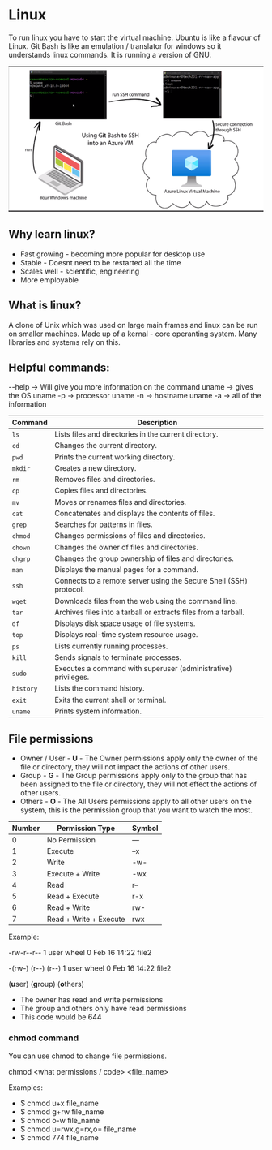 # Linux

To run linux you have to start the virtual machine.
Ubuntu is like a flavour of Linux. Git Bash is like an emulation / translator for windows so it understands linux commands. It is running a version of GNU. 

![Show windows or linux img](windows_or_linux.png)

## Why learn linux?

- Fast growing - becoming more popular for desktop use
- Stable - Doesnt need to be restarted all the time
- Scales well - scientific, engineering
- More employable 

## What is linux?

A clone of Unix which was used on large main frames and linux can be run on smaller machines. Made up of a kernal - core operanting system. Many libraries and systems rely on this. 

## Helpful commands:

<command> --help -> Will give you more information on the command
uname -> gives the OS
uname -p -> processor
uname -n -> hostname
uname -a -> all of the information  

| Command   | Description                                                        |
|-----------|--------------------------------------------------------------------|
| `ls`      | Lists files and directories in the current directory.              |
| `cd`      | Changes the current directory.                                     |
| `pwd`     | Prints the current working directory.                              |
| `mkdir`   | Creates a new directory.                                           |
| `rm`      | Removes files and directories.                                     |
| `cp`      | Copies files and directories.                                      |
| `mv`      | Moves or renames files and directories.                            |
| `cat`     | Concatenates and displays the contents of files.                   |
| `grep`    | Searches for patterns in files.                                    |
| `chmod`   | Changes permissions of files and directories.                      |
| `chown`   | Changes the owner of files and directories.                        |
| `chgrp`   | Changes the group ownership of files and directories.              |
| `man`     | Displays the manual pages for a command.                           |
| `ssh`     | Connects to a remote server using the Secure Shell (SSH) protocol. |
| `wget`    | Downloads files from the web using the command line.               |
| `tar`     | Archives files into a tarball or extracts files from a tarball.    |
| `df`      | Displays disk space usage of file systems.                         |
| `top`     | Displays real-time system resource usage.                          |
| `ps`      | Lists currently running processes.                                 |
| `kill`    | Sends signals to terminate processes.                              |
| `sudo`    | Executes a command with superuser (administrative) privileges.     |
| `history` | Lists the command history.                                         |
| `exit`    | Exits the current shell or terminal.                               |
| `uname`   | Prints system information.                                         |




## File permissions

- Owner / User - **U** - The Owner permissions apply only the owner of the file or directory, they will not impact the actions of other users.
- Group - **G** - The Group permissions apply only to the group that has been assigned to the file or directory, they will not effect the actions of other users.
- Others - **O** - The All Users permissions apply to all other users on the system, this is the permission group that you want to watch the most.

| Number | Permission Type          | Symbol |
|--------|--------------------------|--------|
| 0      | No Permission            | —      |
| 1      | Execute                  | –x     |
| 2      | Write                    | -w-    |
| 3      | Execute + Write          | -wx    |
| 4      | Read                     | r–     |
| 5      | Read + Execute           | r-x    |
| 6      | Read + Write             | rw-    |
| 7      | Read + Write + Execute   | rwx    |

Example:

-rw-r--r-- 1 user wheel   0 Feb 16 14:22 file2

-(rw-) (r--) (r--) 1 user wheel   0 Feb 16 14:22 file2

(**u**ser)  (**g**roup)  (**o**thers)

- The owner has read and write permissions
- The group and others only have read permissions
- This code would be 644
  
### chmod command

You can use chmod to change file permissions.

chmod <what permissions / code> <file_name>

Examples:

- $ chmod u+x file_name
- $ chmod g+rw file_name
- $ chmod o-w file_name
- $ chmod u=rwx,g=rx,o= file_name
- $ chmod 774 file_name